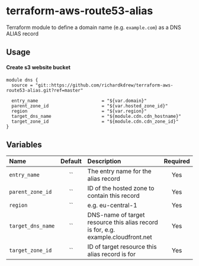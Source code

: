 # terraform-aws-route53-alias
Terraform module to define a domain name (e.g. `example.com`) as a DNS ALIAS record

## Usage

#### Create s3 website bucket

```hcl
module dns {
  source = "git::https://github.com/richardkdrew/terraform-aws-route53-alias.git?ref=master"

  entry_name                        = "${var.domain}"
  parent_zone_id                    = "${var.hosted_zone_id}"
  region                            = "${var.region}"
  target_dns_name                   = "${module.cdn.cdn_hostname}"
  target_zone_id                    = "${module.cdn.cdn_zone_id}"
}
```

## Variables

|  Name                              |  Default       |  Description                                                                        |  Required |
|:-----------------------------------|:--------------:|:------------------------------------------------------------------------------------|:---------:|
|  `entry_name`                      |  ``            |  The entry name for the alias record                                                |  Yes      |
|  `parent_zone_id`                  |  ``            |  ID of the hosted zone to contain this record                                       |  Yes      |
|  `region`                          |  ``            |  e.g. eu-central-1                                                                  |  Yes      |
|  `target_dns_name`                 |  ``            |  DNS-name of target resource this alias record is for, e.g. example.cloudfront.net  |  Yes      |
|  `target_zone_id`                  |  ``            |  ID of target resource this alias record is for                                     |  Yes      |
